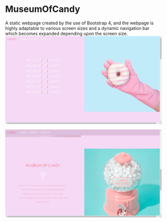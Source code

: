 # MuseumOfCandy
A static webpage created by the use of Bootstrap 4, and the webpage is highly adaptable to various screen sizes and a dynamic navigation bar which becomes expanded depending upon the screen size.
![](MuseumOfCandy/imgs/Screenshot%20(20).png)


![](MuseumOfCandy/imgs/Screenshot%20(21).png)
